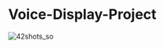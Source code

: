# Voice-Display-Project

![42shots_so](https://github.com/user-attachments/assets/35e681bf-8b43-439c-b2f3-bbf5fe49749a)
